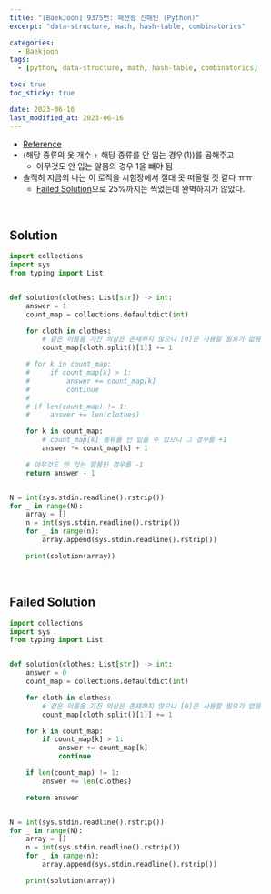 ```yaml
---
title: "[BaekJoon] 9375번: 패션왕 신해빈 (Python)"
excerpt: "data-structure, math, hash-table, combinatorics"

categories:
  - Baekjoon
tags:
  - [python, data-structure, math, hash-table, combinatorics]

toc: true
toc_sticky: true

date: 2023-06-16
last_modified_at: 2023-06-16
---
```


- [Reference](https://www.acmicpc.net/problem/9375)
- (해당 종류의 옷 개수 + 해당 종류를 안 입는 경우(1))를 곱해주고
    - 아무것도 안 입는 알몸의 경우 1을 뺴야 됨
- 솔직히 지금의 나는 이 로직을 시험장에서 절대 못 떠올릴 것 같다 ㅠㅠ
    - [Failed Solution](#failed-solution)으로 25%까지는 찍었는데 완벽하지가 않았다.

<br>

## Solution

```python
import collections
import sys
from typing import List


def solution(clothes: List[str]) -> int:
    answer = 1
    count_map = collections.defaultdict(int)

    for cloth in clothes:
        # 같은 이름을 가진 의상은 존재하지 않으니 [0]은 사용할 필요가 없음
        count_map[cloth.split()[1]] += 1

    # for k in count_map:
    #     if count_map[k] > 1:
    #         answer += count_map[k]
    #         continue
    #
    # if len(count_map) != 1:
    #     answer += len(clothes)

    for k in count_map:
        # count_map[k] 종류를 안 입을 수 있으니 그 경우를 +1
        answer *= count_map[k] + 1

    # 아무것도 안 입는 알몸인 경우를 -1
    return answer - 1


N = int(sys.stdin.readline().rstrip())
for _ in range(N):
    array = []
    n = int(sys.stdin.readline().rstrip())
    for _ in range(n):
        array.append(sys.stdin.readline().rstrip())

    print(solution(array))
```

<br>

## Failed Solution

```python
import collections
import sys
from typing import List


def solution(clothes: List[str]) -> int:
    answer = 0
    count_map = collections.defaultdict(int)

    for cloth in clothes:
        # 같은 이름을 가진 의상은 존재하지 않으니 [0]은 사용할 필요가 없음
        count_map[cloth.split()[1]] += 1

    for k in count_map:
        if count_map[k] > 1:
            answer += count_map[k]
            continue

    if len(count_map) != 1:
        answer += len(clothes)

    return answer


N = int(sys.stdin.readline().rstrip())
for _ in range(N):
    array = []
    n = int(sys.stdin.readline().rstrip())
    for _ in range(n):
        array.append(sys.stdin.readline().rstrip())

    print(solution(array))
```